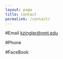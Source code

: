 ```yaml
---
layout: page
title: Contact
permalink: /contact/
---
```


#Email
<kzingler@nmt.edu>

#Phone

#FaceBook
